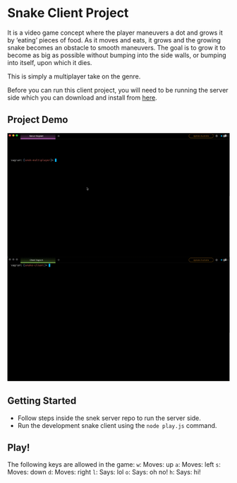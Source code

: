 # Snake Client Project

It is a video game concept where the player maneuvers a dot and grows it by ‘eating’ pieces of food. As it moves and eats, it grows and the growing snake becomes an obstacle to smooth maneuvers. The goal is to grow it to become as big as possible without bumping into the side walls, or bumping into itself, upon which it dies.

This is simply a multiplayer take on the genre.

Before you can run this client project, you will need to be running the server side which you can download and install from [here](https://github.com/lighthouse-labs/snek-multiplayer.git).

## Project Demo

!["Demo"](https://github.com/IrinaGM/snake-client/blob/master/Snake-Client-Project.gif)

## Getting Started

- Follow steps inside the snek server repo to run the server side.
- Run the development snake client using the `node play.js` command.

## Play!

The following keys are allowed in the game:
`w`: Moves: up
`a`: Moves: left
`s`: Moves: down
`d`: Moves: right
`l`: Says: lol
`o`: Says: oh no!
`h`: Says: hi!
